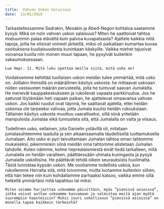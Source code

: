 ```yaml
---
title:  Vahvan Uskon Salaisuus
date:  23/01/2020
---
```


Tarkastellessamme Sadrakin, Mesakin ja Abed-Negon kohtaloa saatamme kysyä: Mikä on noin vahvan uskon salaisuus? Miten he saattoivat tahtoa mieluummin palaa elävältä kuin palvoa kuvapatsasta? Ajattele kaikkia niitä tapoja, joilla he olisivat voineet järkeillä, miksi oli paikallaan kumartaa kuvaa osoituksena kuuliaisuudesta kuninkaan käskyille. Vaikka miehet tajusivat voivansa kuolla niin monen muun tapaan, he pysyivät kuitenkin vakaumuksessaan.

`Lue Hepr. 11. Mitä luku opettaa meille siitä, mitä usko on?`

Voidaksemme kehittää tuollaisen uskon meidän tulee ymmärtää, mitä usko on. Joillakin ihmisillä on määrällinen käsitys uskosta: he mittaavat uskoaan niiden vastausten määrän perusteella, joita he tuntuvat saavan Jumalalta. He menevät kauppakeskukseen ja rukoilevat vapaata parkkiruutua. Jos he sattuvat löytämään heti vapaan paikan, he ajattelevat omaavansa vahvan uskon. Jos kaikki ruudut ovat täynnä, he saattavat ajatella, ettei heidän uskonsa ole tarpeeksi vahvaa, jotta Jumala kuulisi heidän rukouksiaan. Tällainen käsitys uskosta muuttuu vaaralliseksi, sillä siinä yritetään manipuloida Jumalaa eikä tunnusteta sitä, että Jumalalla on valta ja viisaus.

Todellinen usko, sellainen, jota Danielin ystävillä oli, mitataan jumalasuhteemme laadulla ja sen aikaansaamalla täydellisellä luottamuksella Jumalaan. Aito usko ei pyri taivuttamaan Jumalan tahtoa oman tahtomme mukaiseksi; pikemminkin siinä meidän oma tahtomme alistetaan Jumalan tahdolle. Kuten näimme, kolme heprealaismiestä eivät tiedä tarkalleen, mitä Jumalalla on heidän varalleen, päättäessään uhmata kuningasta ja pysyä Jumalalle uskollisina. He päättävät tehdä oikein seurauksista huolimatta. Tästä tunnistaa kypsän uskon. Me osoitamme todellista uskoa, kun rukoilemme Herralta sitä, mitä toivomme, mutta luotamme kuitenkin siihen, että hän tekee niin kuin kohdallamme parhaaksi katsoo, vaikka emme sillä hetkellä ymmärtäisi mitä tapahtuu tai miksi.

`Miten voimme harjoittaa uskoamme päivittäin, myös ”pienissä asioissa”, jotka voivat auttaa uskoamme kasvamaan ja valmistaa meitä ajan myötä suurempiin haasteisiin? Miksi juuri uskollisuus ”pienissä asioissa” on monella tapaa kaikkein tärkeintä?`